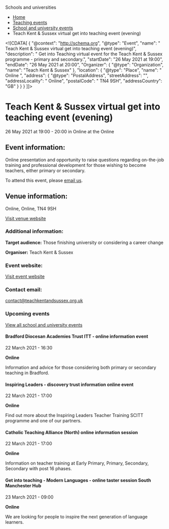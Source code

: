 Schools and universities

*   [Home](/)
*   [Teaching events](/teaching-events)
*   [School and university events](/teaching-events/training-provider-events)
*   Teach Kent & Sussex virtual get into teaching event (evening)

<!\[CDATA\[ { "@context": "http://schema.org", "@type": "Event", "name": " Teach Kent &amp; Sussex virtual get into teaching event (evening)", "description": " Get into Teaching virtual event for the Teach Kent &amp; Sussex programme - primary and secondary.", "startDate": "26 May 2021 at 19:00", "endDate": "26 May 2021 at 20:00", "Organizer": { "@type": "Organization", "name": "Teach Kent &amp; Sussex" }, "location": { "@type": "Place", "name": " Online ", "address": { "@type": "PostalAddress", "streetAddress": "", "addressLocality": " Online", "postalCode": " TN4 9SH", "addressCountry": "GB" } } } \]\]>

Teach Kent & Sussex virtual get into teaching event (evening)
=============================================================

26 May 2021 at 19:00 - 20:00 in Online at the Online

Event information:
------------------

Online presentation and opportunity to raise questions regarding on-the-job training and professional development for those wishing to become teachers, either primary or secondary.

To attend this event, please [email us](mailto:contact@teachkentandsussex.org.uk).

Venue information:
------------------

Online, Online, TN4 9SH

[Visit venue website](https://www.teachkentandsussex.org.uk/ "Online")

### Additional information:

**Target audience:** Those finishing university or considering a career change

**Organiser:** Teach Kent & Sussex

### Event website:

[Visit event website](https://www.teachkentandsussex.org.uk/)

### Contact email:

[contact@teachkentandsussex.org.uk](mailto:contact@teachkentandsussex.org.uk)

### Upcoming events

[View all school and university events](/teaching-events/training-provider-events)

[](/teaching-events/training-provider-events/210322-bradford-diocesan-academies-trust-itt-online-information-event)

#### Bradford Diocesan Academies Trust ITT - online information event

22 March 2021 - 16:30

**Online**

Information and advice for those considering both primary or secondary teaching in Bradford.

[](/teaching-events/training-provider-events/210322-inspiring-leaders-discovery-trust-information-online-event)

#### Inspiring Leaders - discovery trust information online event

22 March 2021 - 17:00

**Online**

Find out more about the Inspiring Leaders Teacher Training SCITT programme and one of our partners.

[](/teaching-events/training-provider-events/210322-catholic-teaching-alliance-north-online-information-session)

#### Catholic Teaching Alliance (North) online information session

22 March 2021 - 17:00

**Online**

Information on teacher training at Early Primary, Primary, Secondary, Secondary with post 16 phases.

[](/teaching-events/training-provider-events/210323-get-into-teaching-modern-languages-online-taster-session-south-manchester-hub)

#### Get into teaching - Modern Languages - online taster session South Manchester Hub

23 March 2021 - 09:00

**Online**

We are looking for people to inspire the next generation of language learners.